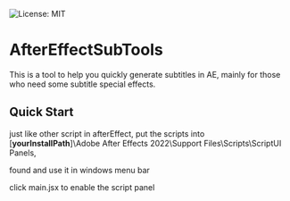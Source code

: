 ![License: MIT](https://img.shields.io/badge/License-MIT-blue.svg)  

# AfterEffectSubTools

This is a tool to help you quickly generate subtitles in AE, mainly for those who need some subtitle special effects.



## Quick Start

just like other script in afterEffect, put the scripts into [**yourInstallPath**]\Adobe After Effects 2022\Support Files\Scripts\ScriptUI Panels,

found and use it in windows menu bar

click main.jsx to enable the script panel
